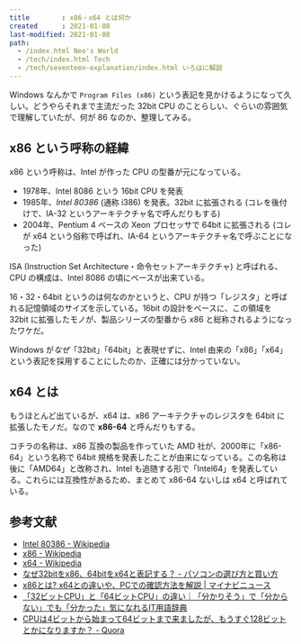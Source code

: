```yaml
---
title        : x86・x64 とは何か
created      : 2021-01-08
last-modified: 2021-01-08
path:
  - /index.html Neo's World
  - /tech/index.html Tech
  - /tech/seventeen-explanation/index.html いろはに解説
---
```


Windows なんかで `Program Files (x86)` という表記を見かけるようになって久しい。どうやらそれまで主流だった 32bit CPU のことらしい、ぐらいの雰囲気で理解していたが、何が 86 なのか、整理してみる。

## x86 という呼称の経緯

x86 という呼称は、Intel が作った CPU の型番が元になっている。

- 1978年、Intel 8086 という 16bit CPU を発表
- 1985年、*Intel 80386* (通称 i386) を発表。32bit に拡張される (コレを後付けで、IA-32 というアーキテクチャ名で呼んだりもする)
- 2004年、Pentium 4 ベースの Xeon プロセッサで 64bit に拡張される (コレが x64 という俗称で呼ばれ、IA-64 というアーキテクチャ名で呼ぶことになった)

ISA (Instruction Set Architecture・命令セットアーキテクチャ) と呼ばれる、CPU の構成は、Intel 8086 の頃にベースが出来ている。

16・32・64bit というのは何なのかというと、CPU が持つ「レジスタ」と呼ばれる記憶領域のサイズを示している。16bit の設計をベースに、この領域を 32bit に拡張したモノが、製品シリーズの型番から x86 と総称されるようになったワケだ。

Windows が*なぜ*「32bit」「64bit」と表現せずに、Intel 由来の「x86」「x64」という表記を採用することにしたのか、正確には分かっていない。

## x64 とは

もうほとんど出ているが、x64 は、x86 アーキテクチャのレジスタを 64bit に拡張したモノだ。なので **x86-64** と呼んだりもする。

コチラの名称は、x86 互換の製品を作っていた AMD 社が、2000年に「x86-64」という名称で 64bit 規格を発表したことが由来になっている。この名称は後に「AMD64」と改称され、Intel も追随する形で「Intel64」を発表している。これらには互換性があるため、まとめて x86-64 ないしは x64 と呼ばれている。

## 参考文献

- [Intel 80386 - Wikipedia](https://ja.wikipedia.org/wiki/Intel_80386)
- [x86 - Wikipedia](https://ja.wikipedia.org/wiki/X86)
- [x64 - Wikipedia](https://ja.wikipedia.org/wiki/X64)
- [なぜ32bitをx86、64bitをx64と表記する？ - パソコンの選び方と買い方](https://pcinformation.info/os/32bit-x86-64bit-x64.html)
- [x86とは? x64との違いや、PCでの確認方法を解説 | マイナビニュース](https://news.mynavi.jp/article/20200416-1018112/)
- [「32ビットCPU」と「64ビットCPU」の違い｜「分かりそう」で「分からない」でも「分かった」気になれるIT用語辞典](https://wa3.i-3-i.info/diff492cpu.html)
- [CPUは4ビットから始まって64ビットまで来ましたが、もうすぐ128ビットとかになりますか？ - Quora](https://jp.quora.com/CPU-ha-4-bitto-kara-shi-ma-tte-64-bitto-made-rai-ma-shita-ga-mousugu-128-bitto-toka-ni-nari-masu-ka)
